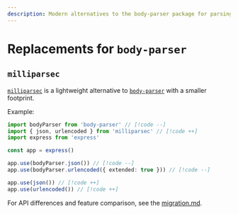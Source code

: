 ```yaml
---
description: Modern alternatives to the body-parser package for parsing HTTP request bodies in Node.js servers
---
```


# Replacements for `body-parser`

## `milliparsec`

[`milliparsec`](https://github.com/tinyhttp/milliparsec) is a lightweight alternative to [`body-parser`](https://github.com/expressjs/body-parser) with a smaller footprint.

Example:

```ts
import bodyParser from 'body-parser' // [!code --]
import { json, urlencoded } from 'milliparsec' // [!code ++]
import express from 'express'

const app = express()

app.use(bodyParser.json()) // [!code --]
app.use(bodyParser.urlencoded({ extended: true })) // [!code --]

app.use(json()) // [!code ++]
app.use(urlencoded()) // [!code ++]
```

For API differences and feature comparison, see the [migration.md](https://github.com/tinyhttp/milliparsec/blob/master/migration.md).
